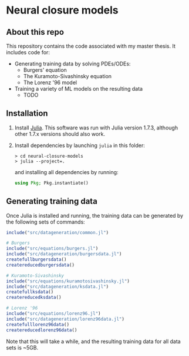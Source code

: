 
# Neural closure models

## About this repo

This repository contains the code associated with my master thesis.
It includes code for:

- Generating training data by solving PDEs/ODEs:
    - Burgers' equation
    - The Kuramoto-Sivashinsky equation
    - The Lorenz '96 model
- Training a variety of ML models on the resulting data
    - TODO

## Installation

1. Install [Julia](https://julialang.org/downloads/). This software was run with Julia version 1.7.3, although other 1.7.x versions should also work.
2. Install dependencies by launching `julia` in this folder:

    ```shell
    > cd neural-closure-models
    > julia --project=.
    ```

    and installing all dependencies by running:

    ```julia
    using Pkg; Pkg.instantiate()
    ```

## Generating training data

Once Julia is installed and running, the training data can be generated by the following sets of commands:

```julia
include("src/datageneration/common.jl")

# Burgers
include("src/equations/burgers.jl")
include("src/datageneration/burgersdata.jl")
createfullburgersdata()
createreducedburgersdata()

# Kuramoto-Sivashinsky
include("src/equations/kuramotosivashinsky.jl")
include("src/datageneration/ksdata.jl")
createfullksdata()
createreducedksdata()

# Lorenz '96
include("src/equations/lorenz96.jl")
include("src/datageneration/lorenz96data.jl")
createfulllorenz96data()
createreducedlorenz96data()
```

Note that this will take a while, and the resulting training data for all data sets is ~5GB.

